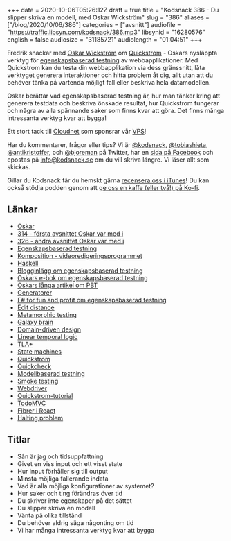 +++
date = 2020-10-06T05:26:12Z
draft = true
title = "Kodsnack 386 - Du slipper skriva en modell, med Oskar Wickström"
slug = "386"
aliases = ["/blog/2020/10/06/386"]
categories = ["avsnitt"]
audiofile = "https://traffic.libsyn.com/kodsnack/386.mp3"
libsynid = "16280576"
english = false
audiosize = "31185721"
audiolength = "01:04:51" 
+++

Fredrik snackar med [Oskar Wickström](https://wickstrom.tech/) om [Quickstrom](https://quickstrom.io/) - Oskars nysläppta verktyg för [egenskapsbaserad testning](https://hypothesis.works/articles/what-is-property-based-testing/) av webbapplikationer. Med Quickstrom kan du testa din webbapplikation via dess gränssnitt, låta verktyget generera interaktioner och hitta problem åt dig, allt utan att du behöver tänka på vartenda möjligt fall eller beskriva hela datamodellen.

Oskar berättar vad egenskapsbaserad testning är, hur man tänker kring att generera testdata och beskriva önskade resultat, hur Quickstrom fungerar och några av alla spännande saker som finns kvar att göra. Det finns många intressanta verktyg kvar att bygga!

Ett stort tack till [Cloudnet](http://www.cloudnet.se) som sponsrar vår [VPS](http://en.wikipedia.org/wiki/Virtual_private_server)!

Har du kommentarer, frågor eller tips? Vi är [@kodsnack](https://www.twitter.com/kodsnack), [@tobiashieta](https://www.twitter.com/tobiashieta), [@antikristoffer](https://www.twitter.com/antikristoffer), och [@bjoreman](https://www.twitter.com/bjoreman) på Twitter, har en [sida på Facebook](https://www.facebook.com/kodsnack) och epostas på [info@kodsnack.se](mailto:info@kodsnack.se) om du vill skriva längre. Vi läser allt som skickas.

Gillar du Kodsnack får du hemskt gärna [recensera oss i iTunes](http://itunes.apple.com/se/podcast/kodsnack/id561631498?l=en)! Du kan också stödja podden genom att <a href="https://ko-fi.com/kodsnack" rel="payment">ge oss en kaffe (eller två!) på Ko-fi</a>.

## Länkar ##
* [Oskar](https://wickstrom.tech/)
* [314 - första avsnittet Oskar var med i](https://kodsnack.se/314/)
* [326 - andra avsnittet Oskar var med i](https://kodsnack.se/326/)
* [Egenskapsbaserad testning](https://hypothesis.works/articles/what-is-property-based-testing/)
* [Komposition - videoredigeringsprogrammet](https://owickstrom.github.io/komposition/)
* [Haskell](https://www.haskell.org/)
* [Blogginlägg om egenskapsbaserad testning](https://wickstrom.tech/programming/2019/03/02/property-based-testing-in-a-screencast-editor-introduction.html)
* [Oskars e-bok om egenskapsbaserad testning](https://leanpub.com/property-based-testing-in-a-screencast-editor)
* [Oskars långa artikel om PBT](https://wickstrom.tech/programming/2019/11/17/time-travelling-and-fixing-bugs-with-property-based-testing.html)
* [Generatorer](https://en.wikipedia.org/wiki/Generator_%28computer_programming%29)
* [F# for fun and profit om egenskapsbaserad testning](https://fsharpforfunandprofit.com/posts/property-based-testing-2/)
* [Edit distance](https://en.wikipedia.org/wiki/Edit_distance)
* [Metamorphic testing](https://www.hillelwayne.com/post/metamorphic-testing/)
* [Galaxy brain](https://www.urbandictionary.com/define.php?term=Galaxy%20brain)
* [Domain-driven design](https://en.wikipedia.org/wiki/Domain-driven_design)
* [Linear temporal logic](https://en.wikipedia.org/wiki/Linear_temporal_logic)
* [TLA+](https://en.wikipedia.org/wiki/TLA%2B)
* [State machines](https://en.wikipedia.org/wiki/Finite-state_machine)
* [Quickstrom](https://quickstrom.io/)
* [Quickcheck](https://en.wikipedia.org/wiki/QuickCheck)
* [Modellbaserad testning](https://en.wikipedia.org/wiki/Model-based_testing)
* [Smoke testing](https://en.wikipedia.org/wiki/Smoke_testing_%28software%29)
* [Webdriver](https://www.w3.org/TR/webdriver1/)
* [Quickstrom-tutorial](https://docs.quickstrom.io/tutorials/first.html)
* [TodoMVC](https://wickstrom.tech/programming/2020/07/02/the-todomvc-showdown-testing-with-webcheck.html)
* [Fibrer i React](https://en.wikipedia.org/wiki/React_Fiber)
* [Halting problem](https://en.wikipedia.org/wiki/Halting_problem)

## Titlar ##
* Sån är jag och tidsuppfattning
* Givet en viss input och ett visst state
* Hur input förhåller sig till output
* Minsta möjliga fallerande indata
* Vad är alla möjliga konfigurationer av systemet?
* Hur saker och ting förändras över tid
* Du skriver inte egenskaper på det sättet
* Du slipper skriva en modell
* Vänta på olika tillstånd
* Du behöver aldrig säga någonting om tid
* Vi har många intressanta verktyg kvar att bygga